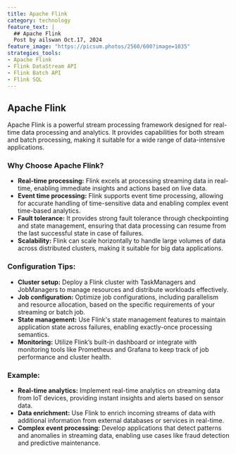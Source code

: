 ```yaml
---
title: Apache Flink
category: technology
feature_text: |
  ## Apache Flink
  Post by ailswan Oct.17, 2024
feature_image: "https://picsum.photos/2560/600?image=1035"
strategies_tools:
- Apache Flink
- Flink DataStream API
- Flink Batch API
- Flink SQL
---
```

## Apache Flink
Apache Flink is a powerful stream processing framework designed for real-time data processing and analytics. It provides capabilities for both stream and batch processing, making it suitable for a wide range of data-intensive applications.

### Why Choose Apache Flink?
- **Real-time processing:** Flink excels at processing streaming data in real-time, enabling immediate insights and actions based on live data.
- **Event time processing:** Flink supports event time processing, allowing for accurate handling of time-sensitive data and enabling complex event time-based analytics.
- **Fault tolerance:** It provides strong fault tolerance through checkpointing and state management, ensuring that data processing can resume from the last successful state in case of failures.
- **Scalability:** Flink can scale horizontally to handle large volumes of data across distributed clusters, making it suitable for big data applications.

### Configuration Tips:
- **Cluster setup:** Deploy a Flink cluster with TaskManagers and JobManagers to manage resources and distribute workloads effectively.
- **Job configuration:** Optimize job configurations, including parallelism and resource allocation, based on the specific requirements of your streaming or batch job.
- **State management:** Use Flink's state management features to maintain application state across failures, enabling exactly-once processing semantics.
- **Monitoring:** Utilize Flink’s built-in dashboard or integrate with monitoring tools like Prometheus and Grafana to keep track of job performance and cluster health.

### Example:
- **Real-time analytics:** Implement real-time analytics on streaming data from IoT devices, providing instant insights and alerts based on sensor data.
- **Data enrichment:** Use Flink to enrich incoming streams of data with additional information from external databases or services in real-time.
- **Complex event processing:** Develop applications that detect patterns and anomalies in streaming data, enabling use cases like fraud detection and predictive maintenance.

